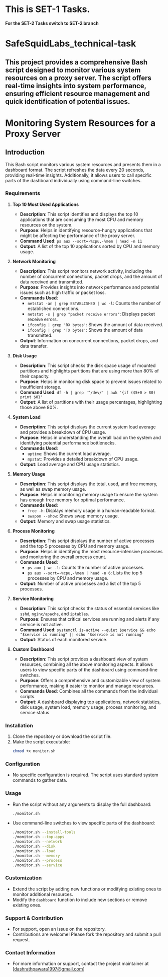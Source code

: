# This is SET-1 Tasks. 
**For the SET-2 Tasks switch to SET-2 branch**
# SafeSquidLabs_technical-task
This project provides a comprehensive Bash script designed to monitor various system resources on a proxy server. The script offers real-time insights into system performance, ensuring efficient resource management and quick identification of potential issues.
---

# Monitoring System Resources for a Proxy Server

## Introduction
This Bash script monitors various system resources and presents them in a dashboard format. The script refreshes the data every 20 seconds, providing real-time insights. Additionally, it allows users to call specific parts of the dashboard individually using command-line switches.

### Requirements

1. **Top 10 Most Used Applications**
   - **Description**: This script identifies and displays the top 10 applications that are consuming the most CPU and memory resources on the system.
   - **Purpose**: Helps in identifying resource-hungry applications that might be affecting the performance of the proxy server.
   - **Command Used**: `ps aux --sort=-%cpu,-%mem | head -n 11`
   - **Output**: A list of the top 10 applications sorted by CPU and memory usage.

2. **Network Monitoring**
   - **Description**: This script monitors network activity, including the number of concurrent connections, packet drops, and the amount of data received and transmitted.
   - **Purpose**: Provides insights into network performance and potential issues such as high traffic or packet loss.
   - **Commands Used**:
     - `netstat -an | grep ESTABLISHED | wc -l`: Counts the number of established connections.
     - `netstat -s | grep "packet receive errors"`: Displays packet receive errors.
     - `ifconfig | grep 'RX bytes'`: Shows the amount of data received.
     - `ifconfig | grep 'TX bytes'`: Shows the amount of data transmitted.
   - **Output**: Information on concurrent connections, packet drops, and data transfer.

3. **Disk Usage**
   - **Description**: This script checks the disk space usage of mounted partitions and highlights partitions that are using more than 80% of their capacity.
   - **Purpose**: Helps in monitoring disk space to prevent issues related to insufficient storage.
   - **Command Used**: `df -h | grep '^/dev/' | awk '{if ($5+0 > 80) print $0}'`
   - **Output**: A list of partitions with their usage percentages, highlighting those above 80%.

4. **System Load**
   - **Description**: This script displays the current system load average and provides a breakdown of CPU usage.
   - **Purpose**: Helps in understanding the overall load on the system and identifying potential performance bottlenecks.
   - **Commands Used**:
     - `uptime`: Shows the current load average.
     - `mpstat`: Provides a detailed breakdown of CPU usage.
   - **Output**: Load average and CPU usage statistics.

5. **Memory Usage**
   - **Description**: This script displays the total, used, and free memory, as well as swap memory usage.
   - **Purpose**: Helps in monitoring memory usage to ensure the system has enough free memory for optimal performance.
   - **Commands Used**:
     - `free -h`: Displays memory usage in a human-readable format.
     - `swapon --show`: Shows swap memory usage.
   - **Output**: Memory and swap usage statistics.

6. **Process Monitoring**
   - **Description**: This script displays the number of active processes and the top 5 processes by CPU and memory usage.
   - **Purpose**: Helps in identifying the most resource-intensive processes and monitoring the overall process count.
   - **Commands Used**:
     - `ps aux | wc -l`: Counts the number of active processes.
     - `ps aux --sort=-%cpu,-%mem | head -n 6`: Lists the top 5 processes by CPU and memory usage.
   - **Output**: Number of active processes and a list of the top 5 processes.

7. **Service Monitoring**
   - **Description**: This script checks the status of essential services like `sshd`, `nginx/apache`, and `iptables`.
   - **Purpose**: Ensures that critical services are running and alerts if any service is not active.
   - **Command Used**: `systemctl is-active --quiet $service && echo "$service is running" || echo "$service is not running"`
   - **Output**: Status of each monitored service.

8. **Custom Dashboard**
   - **Description**: This script provides a dashboard view of system resources, combining all the above monitoring aspects. It allows users to view specific parts of the dashboard using command-line switches.
   - **Purpose**: Offers a comprehensive and customizable view of system performance, making it easier to monitor and manage resources.
   - **Commands Used**: Combines all the commands from the individual scripts.
   - **Output**: A dashboard displaying top applications, network statistics, disk usage, system load, memory usage, process monitoring, and service status.

### Installation
1. Clone the repository or download the script file.
2. Make the script executable:
   ```bash
   chmod +x monitor.sh
   ```

### Configuration
- No specific configuration is required. The script uses standard system commands to gather data.

### Usage
- Run the script without any arguments to display the full dashboard:
  ```bash
  ./monitor.sh
  ```
- Use command-line switches to view specific parts of the dashboard:
  ```bash
  ./monitor.sh --install-tools
  ./monitor.sh --top-apps
  ./monitor.sh --network
  ./monitor.sh --disk
  ./monitor.sh --load
  ./monitor.sh --memory
  ./monitor.sh --process
  ./monitor.sh --service
  ```

### Customization
- Extend the script by adding new functions or modifying existing ones to monitor additional resources.
- Modify the `dashboard` function to include new sections or remove existing ones.

### Support & Contribution
- For support, open an issue on the repository.
- Contributions are welcome! Please fork the repository and submit a pull request.

### Contact Information
- For more information or support, contact the project maintainer at [dashrathpawara1997@gmail.com]
